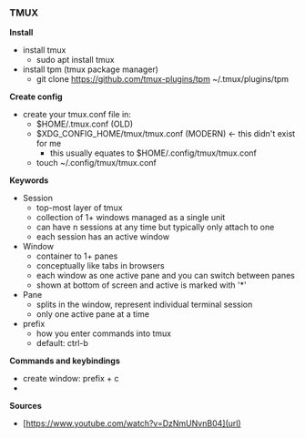 ### TMUX

**Install**
- install tmux
  - sudo apt install tmux
- install tpm (tmux package manager)
  - git clone https://github.com/tmux-plugins/tpm ~/.tmux/plugins/tpm

**Create config**
- create your tmux.conf file in:
  - $HOME/.tmux.conf (OLD)
  - $XDG_CONFIG_HOME/tmux/tmux.conf (MODERN) <- this didn't exist for me
    - this usually equates to $HOME/.config/tmux/tmux.conf
  - touch ~/.config/tmux/tmux.conf
   
**Keywords**
- Session
  - top-most layer of tmux
  - collection of 1+ windows managed as a single unit
  - can have n sessions at any time but typically only attach to one
  - each session has an active window
- Window
  - container to 1+ panes
  - conceptually like tabs in browsers
  - each window as one active pane and you can switch between panes
  - shown at bottom of screen and active is marked with '*'
- Pane
  - splits in the window, represent individual terminal session
  - only one active pane at a time
- prefix
  - how you enter commands into tmux
  - default: ctrl-b
   
**Commands and keybindings**
- create window: prefix + c
- 

**Sources**
- [https://www.youtube.com/watch?v=DzNmUNvnB04](url)
